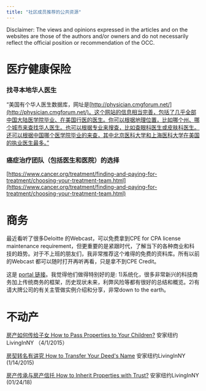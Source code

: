 ```yaml
---
title: "社区成员推荐的公共资源"
---
```


Disclaimer: The views and opinions expressed in the articles and on the websites are those of the authors and/or owners and do not necessarily reflect the official position or recommendation of the OCC.

# 医疗健康保险

### 找寻本地华人医生

“美国有个华人医生数据库，网址是[http://physician.cmgforum.net/](http://physician.cmgforum.net/)。这个网站的信息相当完善，包括了几乎全部中国大陆医学院毕业、在美国行医的医生。你可以根据地理位置，比如哪个州、哪个城市来查找华人医生。也可以根据专业来搜查，比如查眼科医生或皮肤科医生。还可以根据中国哪个医学院毕业的来查，其中北京医科大学和上海医科大学在美国的执业医生最多。”

### 癌症治疗团队（包括医生和医院）的选择

[https://www.cancer.org/treatment/finding-and-paying-for-treatment/choosing-your-treatment-team.html](https://www.cancer.org/treatment/finding-and-paying-for-treatment/choosing-your-treatment-team.html)

# 商务

最近看听了很多Deloitte 的Webcast，可以免费拿到CPE for CPA license maintenance requirement，但更重要的是紧跟时代，了解当下的各种商业和科技的趋势。对于不上班的朋友们，我非常推荐这个难得的免费的资料库。所有以前的Webcast 都可以随时打开再听再看，只是拿不到CPE Credit。

这是 [portal 链接](https://www2.deloitte.com/us/en/pages/dbriefs-webcasts/topics/upcoming-webcasts.html)。我觉得他们做得特别好的是: 1)系统化，很多非常新兴的科技商务加上传统商务的框架，历史现状未来，利弊风险等都有很好的总结和概览。2)有请大牌公司的有关主管做实例介绍和分享，非常down to the earth。

# 不动产

[房产如何传给子女 How to Pass Properties to Your Children?](https://www.youtube.com/embed/38Nm3BQmYgk) 安家纽约 LivingInNY （4/1/2015）

[房契转名有讲究 How to Transfer Your Deed's Name](https://www.youtube.com/embed/2Tv4Ar7Hj-M) 安家纽约LivingInNY (1/14/2015)

[房产传承与房产信托 How to Inherit Properties with Trust?](https://www.youtube.com/embed/dnBiyeBwhiU) 安家纽约LivingInNY (01/24/18)
